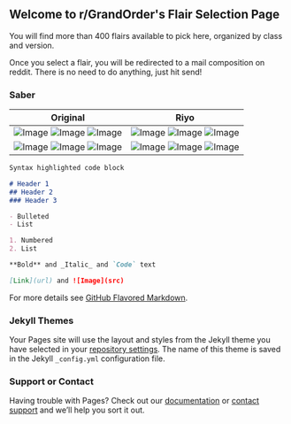 ## Welcome to r/GrandOrder's Flair Selection Page

You will find more than 400 flairs available to pick here, organized by class and version. 

Once you select a flair, you will be redirected to a mail composition on reddit. There is no need to do anything, just hit send!

### Saber

| Original  | Riyo |
| ------------- | ------------- |
| ![Image](https://i.imgur.com/jCN1nF3.png) ![Image](https://imgur.com/NuA5GT6) ![Image](https://cdn.discordapp.com/attachments/360571568650190848/495305443535749130/Arthur2.png)  | ![Image](https://cdn.discordapp.com/attachments/360571568650190848/495309949006512129/AhogeRiyo.png) ![Image](https://cdn.discordapp.com/attachments/360571568650190848/495309951187550218/AlteraRiyo.png) ![Image](https://cdn.discordapp.com/attachments/360571568650190848/495309953599537162/ArthurRiyo.png) |
| ![Image](https://cdn.discordapp.com/attachments/360571568650190848/495305444802297857/Artoria.png) ![Image](https://cdn.discordapp.com/attachments/360571568650190848/495305445821513728/ArtoriaAlter.png) ![Image](https://cdn.discordapp.com/attachments/360571568650190848/495305447088062474/ArtoriaLily.png) | ![Image](https://cdn.discordapp.com/attachments/360571568650190848/495309955243573258/ArtoriaAlterRiyo.png) ![Image](https://cdn.discordapp.com/attachments/360571568650190848/495309957252775957/ArtoriaLilyRiyo.png) ![Image](https://cdn.discordapp.com/attachments/360571568650190848/495309958984761365/ArtoriaRiyo.png)  |

```markdown
Syntax highlighted code block

# Header 1
## Header 2
### Header 3

- Bulleted
- List

1. Numbered
2. List

**Bold** and _Italic_ and `Code` text

[Link](url) and ![Image](src)
```

For more details see [GitHub Flavored Markdown](https://guides.github.com/features/mastering-markdown/).

### Jekyll Themes

Your Pages site will use the layout and styles from the Jekyll theme you have selected in your [repository settings](https://github.com/Lib786/Flair-Selection/settings). The name of this theme is saved in the Jekyll `_config.yml` configuration file.

### Support or Contact

Having trouble with Pages? Check out our [documentation](https://help.github.com/categories/github-pages-basics/) or [contact support](https://github.com/contact) and we’ll help you sort it out.
